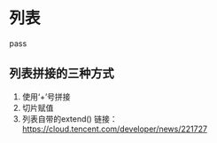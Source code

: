 # 列表
pass
## 列表拼接的三种方式
1. 使用‘+’号拼接
2. 切片赋值
3. 列表自带的extend()
链接：https://cloud.tencent.com/developer/news/221727
